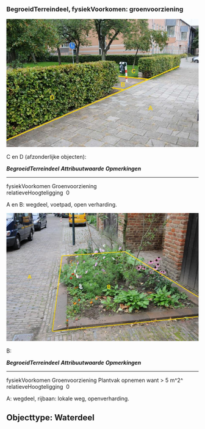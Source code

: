 <div>

### BegroeidTerreindeel, fysiekVoorkomen: groenvoorziening

![dsc\_2326](media/image54.jpg)

C en D (afzonderlijke objecten):

  ***BegroeidTerreindeel***   ***Attribuutwaarde***   ***Opmerkingen***
  --------------------------- ----------------------- -------------------
  fysiekVoorkomen             Groenvoorziening        
  relatieveHoogteligging       0                       

A en B: wegdeel, voetpad, open verharding.

![dsc\_2321](media/image55.jpg)

B:

  ***BegroeidTerreindeel***   ***Attribuutwaarde***   ***Opmerkingen***
  --------------------------- ----------------------- ---------------------------------
  fysiekVoorkomen             Groenvoorziening        Plantvak opnemen want \> 5 m^2^
  relatieveHoogteligging       0                       

A: wegdeel, rijbaan: lokale weg, openverharding.

Objecttype: Waterdeel
---------------------

</div>
